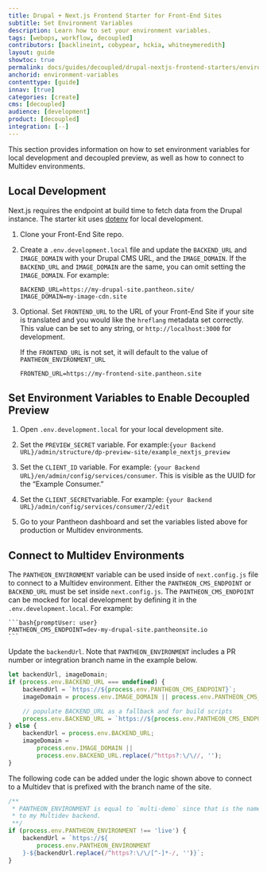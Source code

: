 ```yaml
---
title: Drupal + Next.js Frontend Starter for Front-End Sites
subtitle: Set Environment Variables
description: Learn how to set your environment variables.
tags: [webops, workflow, decoupled]
contributors: [backlineint, cobypear, hckia, whitneymeredith]
layout: guide
showtoc: true
permalink: docs/guides/decoupled/drupal-nextjs-frontend-starters/environment-variables
anchorid: environment-variables
contenttype: [guide]
innav: [true]
categories: [create]
cms: [decoupled]
audience: [development]
product: [decoupled]
integration: [--]
---
```


This section provides information on how to set environment variables for local development and decoupled preview, as well as how to connect to Multidev environments.

## Local Development

Next.js requires the endpoint at build time to fetch data from the Drupal instance. The starter kit uses [dotenv](https://www.npmjs.com/package/dotenv) for local development.

1. Clone your Front-End Site repo.

1. Create a `.env.development.local` file and update the `BACKEND_URL` and `IMAGE_DOMAIN` with your Drupal CMS URL, and the `IMAGE_DOMAIN`. If the `BACKEND_URL` and `IMAGE_DOMAIN` are the same, you can omit setting the `IMAGE_DOMAIN`. For example:

	```bash{promptUser: user}
	BACKEND_URL=https://my-drupal-site.pantheon.site/
	IMAGE_DOMAIN=my-image-cdn.site
	```

1. Optional. Set `FRONTEND_URL` to the URL of your Front-End Site if your site is translated and you would like the `hreflang` metadata set correctly. This value can be set to any string, or `http://localhost:3000` for development.

	<Alert title="Note"  type="info" >

	If the `FRONTEND_URL` is not set, it will default to the value of
	`PANTHEON_ENVIRONMENT_URL`

	</Alert>

	```bash{promptUser: user}
	FRONTEND_URL=https://my-frontend-site.pantheon.site
	```

## Set Environment Variables to Enable Decoupled Preview

1. Open `.env.development.local` for your local development site.

1. Set the `PREVIEW_SECRET` variable. For example:`{your Backend URL}/admin/structure/dp-preview-site/example_nextjs_preview`

1. Set the `CLIENT_ID` variable. For example: `{your Backend URL}/en/admin/config/services/consumer`. This is visible as the UUID for the “Example Consumer.”

1. Set the `CLIENT_SECRET`variable. For example: `{your Backend URL}/admin/config/services/consumer/2/edit`

1. Go to your Pantheon dashboard and set the variables listed above for production or Multidev environments.

## Connect to Multidev Environments

The `PANTHEON_ENVIRONMENT` variable can be used inside of `next.config.js` file to connect to a Multidev environment. Either the `PANTHEON_CMS_ENDPOINT` or `BACKEND_URL` must be set inside `next.config.js`. The `PANTHEON_CMS_ENDPOINT` can be mocked for local development by defining it in the `.env.development.local`. For example:

    ```bash{promptUser: user}
    PANTHEON_CMS_ENDPOINT=dev-my-drupal-site.pantheonsite.io
    ```

Update the `backendUrl`. Note that `PANTHEON_ENVIRONMENT` includes a PR number or integration branch name in the example below.

```js
let backendUrl, imageDomain;
if (process.env.BACKEND_URL === undefined) {
	backendUrl = `https://${process.env.PANTHEON_CMS_ENDPOINT}`;
	imageDomain = process.env.IMAGE_DOMAIN || process.env.PANTHEON_CMS_ENDPOINT;

	// populate BACKEND_URL as a fallback and for build scripts
	process.env.BACKEND_URL = `https://${process.env.PANTHEON_CMS_ENDPOINT}`;
} else {
	backendUrl = process.env.BACKEND_URL;
	imageDomain =
		process.env.IMAGE_DOMAIN ||
		process.env.BACKEND_URL.replace(/^https?:\/\//, '');
}
```


The following code can be added under the logic shown above to connect to a Multidev that is prefixed with the branch name of the site.

```js
/**
 * PANTHEON_ENVIRONMENT is equal to `multi-demo` since that is the name of my branch. I will use this variable to create a `backendUrl` which points
 * to my Multidev backend.
 **/
if (process.env.PANTHEON_ENVIRONMENT !== 'live') {
	backendUrl = `https://${
		process.env.PANTHEON_ENVIRONMENT
	}-${backendUrl.replace(/^https?:\/\/[^-]*-/, '')}`;
}
```